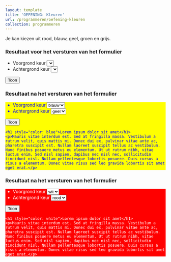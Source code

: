 ```yaml
---
layout: template
title: 'OEFENING: Kleuren'
url: /programmeren/oefening-kleuren
collection: programmeren
---
```

Je kan kiezen uit rood, blauw, geel, groen en grijs.

### Resultaat voor het versturen van het formulier
<div class="shadow result">
    <form>
    <ul>
    <li>Voorgrond keur <select><option></option></select></li>
    <li>Achtergrond keur <select><option></option></select></li>
    </ul>
    <input type="submit" value="Toon" />
    </form>
</div>

### Resultaat na het versturen van het formulier
<div class="shadow result" style="background-color: yellow; color: blue">
    <form>
    <ul>
    <li>Voorgrond keur <select><option>blauw</option></select></li>
    <li>Achtergrond keur <select><option>geel</option></select></li>
    </ul>
    <input type="submit" value="Toon" />
    </form>

    <h1 style="color: blue">Lorem ipsum dolor sit amet</h1>
    <p>Mauris vitae interdum est. Sed at fringilla massa. Vestibulum a rutrum velit, quis mattis mi. Donec dui ex, pulvinar vitae ante ac, pharetra suscipit est. Nullam laoreet suscipit tellus ac vestibulum. Nunc finibus posuere metus eu elementum. Ut ut rutrum nibh, vitae luctus enim. Sed nisl sapien, dapibus nec nisl nec, sollicitudin tincidunt nisl. Nullam pellentesque lobortis posuere. Duis cursus a risus a elementum. Donec vitae risus sed leo gravida lobortis sit amet eget erat.</p>
</div>

### Resultaat na het versturen van het formulier
<div class="shadow result" style="background-color: red; color: white">
    <form>
    <ul>
    <li>Voorgrond keur <select><option>wit</option></select></li>
    <li>Achtergrond keur <select><option>rood</option></select></li>
    </ul>
    <input type="submit" value="Toon" />
    </form>

    <h1 style="color: white">Lorem ipsum dolor sit amet</h1>
    <p>Mauris vitae interdum est. Sed at fringilla massa. Vestibulum a rutrum velit, quis mattis mi. Donec dui ex, pulvinar vitae ante ac, pharetra suscipit est. Nullam laoreet suscipit tellus ac vestibulum. Nunc finibus posuere metus eu elementum. Ut ut rutrum nibh, vitae luctus enim. Sed nisl sapien, dapibus nec nisl nec, sollicitudin tincidunt nisl. Nullam pellentesque lobortis posuere. Duis cursus a risus a elementum. Donec vitae risus sed leo gravida lobortis sit amet eget erat.</p>
</div>